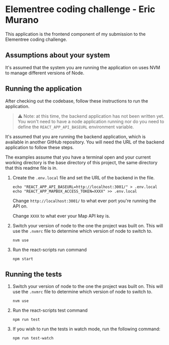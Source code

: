 # Elementree coding challenge - Eric Murano

This application is the frontend component of my submission to the Elementree coding challenge.

## Assumptions about your system

It's assumed that the system you are running the application on uses NVM to manage different versions of Node.

## Running the application

After checking out the codebase, follow these instructions to run the application.

> :warning: Note: at this time, the backend application has not been written yet.
> You won't need to have a node application running nor do you need to define the `REACT_APP_API_BASEURL`
> environment variable.

It's assumed that you are running the backend application, which is available in another GitHub repository. You will need the URL of the backend application to follow these steps.

The examples assume that you have a terminal open and your current working directory is the base directory of this project, the same directory that this readme file is in.

1. Create the `.env.local` file and set the URL of the backend in the file.
   ```shell
   echo "REACT_APP_API_BASEURL=http://localhost:3001/" > .env.local
   echo "REACT_APP_MAPBOX_ACCESS_TOKEN=XXXX" >> .env.local
   ```
   Change `http://localhost:3001/` to what ever port you're running the API on.

   Change `XXXX` to what ever your Map API key is.

2. Switch your version of node to the one the project was built on. This will use the `.nvmrc` file to determine which version of node to switch to.
   ```shell
   nvm use
   ```
3. Run the react-scripts run command
   ```shell
   npm start
   ```

## Running the tests

1. Switch your version of node to the one the project was built on. This will use the `.nvmrc` file to determine which version of node to switch to.
   ```shell
   nvm use
   ```
2. Run the react-scripts test command
   ```shell
   npm run test
   ```
3. If you wish to run the tests in watch mode, run the following command:
   ```shell
   npm run test-watch
   ```
